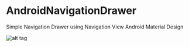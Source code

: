 # AndroidNavigationDrawer
Simple Navigation Drawer using Navigation View Android Material Design

![alt tag](https://3.bp.blogspot.com/-saOvzbdBY4w/VtmyXkrXGsI/AAAAAAAABSk/X4ThuFSb2Hg/s1600/Screenshot_2016-03-04-22-48-28.png "Simple Navigation Drawer")
